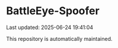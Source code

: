 # BattleEye-Spoofer

Last updated: 2025-06-24 19:41:04

This repository is automatically maintained.
